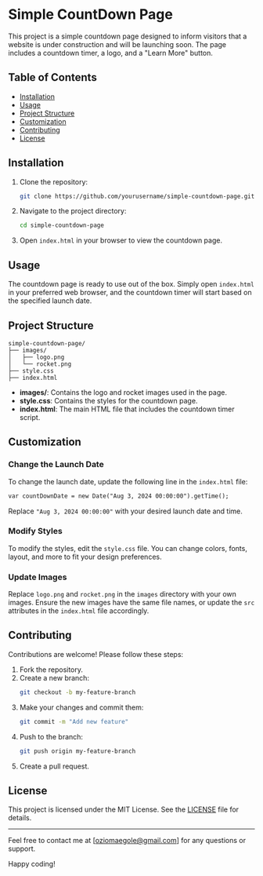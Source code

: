 # Simple CountDown Page

This project is a simple countdown page designed to inform visitors that a website is under construction and will be launching soon. The page includes a countdown timer, a logo, and a "Learn More" button.

## Table of Contents

- [Installation](#installation)
- [Usage](#usage)
- [Project Structure](#project-structure)
- [Customization](#customization)
- [Contributing](#contributing)
- [License](#license)

## Installation

1. Clone the repository:
   ```bash
   git clone https://github.com/yourusername/simple-countdown-page.git
   ```
2. Navigate to the project directory:
   ```bash
   cd simple-countdown-page
   ```
3. Open `index.html` in your browser to view the countdown page.

## Usage

The countdown page is ready to use out of the box. Simply open `index.html` in your preferred web browser, and the countdown timer will start based on the specified launch date.

## Project Structure

```
simple-countdown-page/
├── images/
│   ├── logo.png
│   └── rocket.png
├── style.css
├── index.html
```

- **images/**: Contains the logo and rocket images used in the page.
- **style.css**: Contains the styles for the countdown page.
- **index.html**: The main HTML file that includes the countdown timer script.

## Customization

### Change the Launch Date

To change the launch date, update the following line in the `index.html` file:

```html
var countDownDate = new Date("Aug 3, 2024 00:00:00").getTime();
```

Replace `"Aug 3, 2024 00:00:00"` with your desired launch date and time.

### Modify Styles

To modify the styles, edit the `style.css` file. You can change colors, fonts, layout, and more to fit your design preferences.

### Update Images

Replace `logo.png` and `rocket.png` in the `images` directory with your own images. Ensure the new images have the same file names, or update the `src` attributes in the `index.html` file accordingly.

## Contributing

Contributions are welcome! Please follow these steps:

1. Fork the repository.
2. Create a new branch:
   ```bash
   git checkout -b my-feature-branch
   ```
3. Make your changes and commit them:
   ```bash
   git commit -m "Add new feature"
   ```
4. Push to the branch:
   ```bash
   git push origin my-feature-branch
   ```
5. Create a pull request.

## License

This project is licensed under the MIT License. See the [LICENSE](LICENSE) file for details.

---

Feel free to contact me at [oziomaegole@gmail.com] for any questions or support.

Happy coding!
